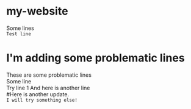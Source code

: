 # my-website
Some lines  
`Test line`  
# I'm adding some problematic lines
These are some problematic lines  
Some line  
Try line 1
And here is another line  
#Here is another update.  
`I will try something else!`
